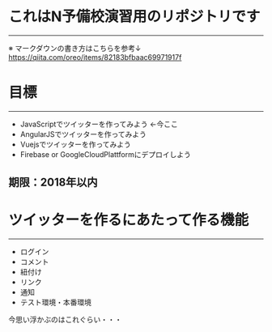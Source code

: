 # これはN予備校演習用のリポジトリです

***
※ マークダウンの書き方はこちらを参考↓
https://qiita.com/oreo/items/82183bfbaac69971917f

# 目標
***

* JavaScriptでツイッターを作ってみよう ←今ここ
* AngularJSでツイッターを作ってみよう
* Vuejsでツイッターを作ってみよう
* Firebase or GoogleCloudPlattformにデプロイしよう

## 期限：2018年以内

# ツイッターを作るにあたって作る機能

***

* ログイン
* コメント
* 紐付け
* リンク
* 通知
* テスト環境・本番環境

今思い浮かぶのはこれぐらい・・・